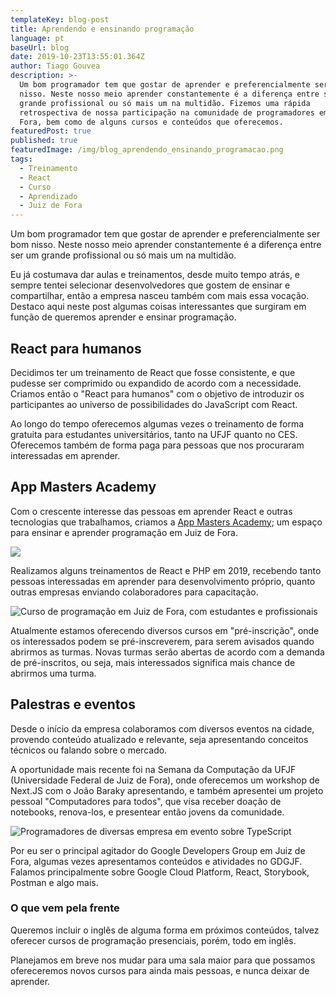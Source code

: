 ```yaml
---
templateKey: blog-post
title: Aprendendo e ensinando programação
language: pt
baseUrl: blog
date: 2019-10-23T13:55:01.364Z
author: Tiago Gouvea
description: >-
  Um bom programador tem que gostar de aprender e preferencialmente ser bom
  nisso. Neste nosso meio aprender constantemente é a diferença entre ser um
  grande profissional ou só mais um na multidão. Fizemos uma rápida
  retrospectiva de nossa participação na comunidade de programadores em Juiz de
  Fora, bem como de alguns cursos e conteúdos que oferecemos.
featuredPost: true
published: true
featuredImage: /img/blog_aprendendo_ensinando_programacao.png
tags:
  - Treinamento
  - React
  - Curso
  - Aprendizado
  - Juiz de Fora
---
```

Um bom programador tem que gostar de aprender e preferencialmente ser bom nisso. Neste nosso meio aprender constantemente é a diferença entre ser um grande profissional ou só mais um na multidão.

Eu já costumava dar aulas e treinamentos, desde muito tempo atrás, e sempre tentei selecionar desenvolvedores que gostem de ensinar e compartilhar, então a empresa nasceu também com mais essa vocação. Destaco aqui neste post algumas coisas interessantes que surgiram em função de queremos aprender e ensinar programação.

## React para humanos

Decidimos ter um treinamento de React que fosse consistente, e que pudesse ser comprimido ou expandido de acordo com a necessidade. Criamos então o "React para humanos" com o objetivo de introduzir os participantes ao universo de possibilidades do JavaScript com React.

Ao longo do tempo oferecemos algumas vezes o treinamento de forma gratuita para estudantes universitários, tanto na UFJF quanto no CES. Oferecemos também de forma paga para pessoas que nos procuraram interessadas em aprender.

## App Masters Academy

Com o crescente interesse das pessoas em aprender React e outras tecnologias que trabalhamos, criamos a [App Masters Academy](https://academy.appmasters.io/); um espaço para ensinar e aprender programação em Juiz de Fora.

![](/img/logo-academy.png)

Realizamos alguns treinamentos de React e PHP em 2019, recebendo tanto pessoas interessadas em aprender para desenvolvimento próprio, quanto outras empresas enviando colaboradores para capacitação.

![Curso de programação em Juiz de Fora, com estudantes e profissionais](/img/img_0331.jpg)

Atualmente estamos oferecendo diversos cursos em "pré-inscrição", onde os interessados podem se pré-inscreverem, para serem avisados quando abrirmos as turmas. Novas turmas serão abertas de acordo com a demanda de pré-inscritos, ou seja, mais interessados significa mais chance de abrirmos uma turma.

## Palestras e eventos

Desde o início da empresa colaboramos com diversos eventos na cidade, provendo conteúdo atualizado e relevante, seja apresentando conceitos técnicos ou falando sobre o mercado.

A oportunidade mais recente foi na Semana da Computação da UFJF (Universidade Federal de Juiz de Fora), onde oferecemos um workshop de Next.JS com o João Baraky apresentando, e também apresentei um projeto pessoal "Computadores para todos", que visa receber doação de notebooks, renova-los, e presentear então jovens da comunidade.

![Programadores de diversas empresa em evento sobre TypeScript](/img/img_20181211_164658894.jpg)

Por eu ser o principal agitador do Google Developers Group em Juiz de Fora, algumas vezes apresentamos conteúdos e atividades no GDGJF. Falamos principalmente sobre Google Cloud Platform, React, Storybook, Postman e algo mais.

### O que vem pela frente

Queremos incluir o inglês de alguma forma em próximos conteúdos, talvez oferecer cursos de programação presenciais, porém, todo em inglês. 

Planejamos em breve nos mudar para uma sala maior para que possamos ofereceremos novos cursos para ainda mais pessoas, e nunca deixar de aprender.
